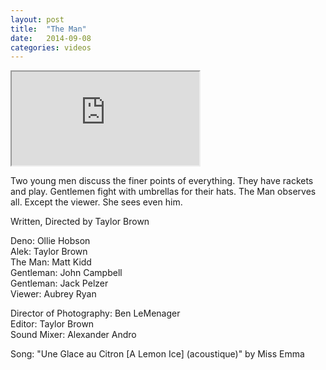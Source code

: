 ```yaml
---
layout: post
title:  "The Man"
date:   2014-09-08
categories: videos
---
```


<div class="embed-responsive embed-responsive-16by9">
	<iframe class="embed-responsive-item" src="http://www.youtube.com/embed/2gK33vtXB3U?rel=0" allowfullscreen></iframe>
</div>

Two young men discuss the finer points of everything. They have rackets and play. Gentlemen fight with umbrellas for their hats. The Man observes all. Except the viewer. She sees even him.

Written, Directed by Taylor Brown

Deno: Ollie Hobson<br>
Alek: Taylor Brown<br>
The Man: Matt Kidd<br>
Gentleman: John Campbell<br>
Gentleman: Jack Pelzer<br>
Viewer: Aubrey Ryan

Director of Photography: Ben LeMenager<br>
Editor: Taylor Brown<br>
Sound Mixer: Alexander Andro

Song: "Une Glace au Citron \[A Lemon Ice] (acoustique)" by Miss Emma